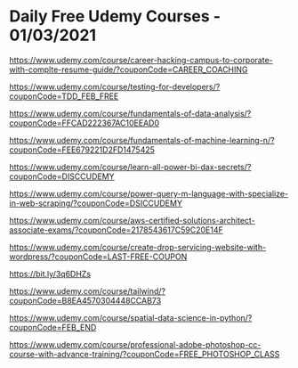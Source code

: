 # Daily Free Udemy Courses - 01/03/2021

https://www.udemy.com/course/career-hacking-campus-to-corporate-with-complte-resume-guide/?couponCode=CAREER_COACHING
https://www.udemy.com/course/testing-for-developers/?couponCode=TDD_FEB_FREE
https://www.udemy.com/course/fundamentals-of-data-analysis/?couponCode=FFCAD222367AC10EEAD0
https://www.udemy.com/course/fundamentals-of-machine-learning-n/?couponCode=FEE679221D2FD1475425
https://www.udemy.com/course/learn-all-power-bi-dax-secrets/?couponCode=DISCCUDEMY
https://www.udemy.com/course/power-query-m-language-with-specialize-in-web-scraping/?couponCode=DSICCUDEMY
https://www.udemy.com/course/aws-certified-solutions-architect-associate-exams/?couponCode=2178543617C59C20E14F
https://www.udemy.com/course/create-drop-servicing-website-with-wordpress/?couponCode=LAST-FREE-COUPON
https://bit.ly/3q6DHZs
https://www.udemy.com/course/tailwind/?couponCode=B8EA4570304448CCAB73
https://www.udemy.com/course/spatial-data-science-in-python/?couponCode=FEB_END
https://www.udemy.com/course/professional-adobe-photoshop-cc-course-with-advance-training/?couponCode=FREE_PHOTOSHOP_CLASS
